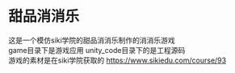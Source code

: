 # 甜品消消乐
这是一个模仿siki学院的甜品消消乐制作的消消乐游戏  
game目录下是游戏应用  unity_code目录下的是工程源码  
游戏的素材是在siki学院获取的 https://www.sikiedu.com/course/93  
